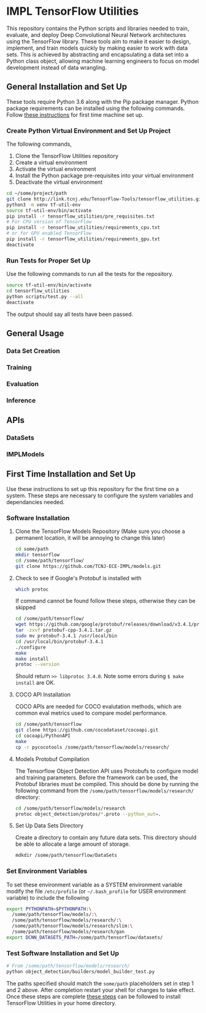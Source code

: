 # IMPL TensorFlow Utilities

This repository contains the Python scripts and libraries needed to train, evaluate, and deploy Deep Convolutional Neural Network architectures using the TensorFlow library. These tools aim to make it easier to design, implement, and train models quickly by making easier to work with data sets. This is achieved by abstracting and encapsulating a data set into a Python class object, allowing machine learning engineers to focus on model development instead of data wrangling.

## General Installation and Set Up

These tools require Python 3.6 along with the Pip package manager. Python package requirements can be installed using the following commands. Follow [these instructions](#first-time-installation-and-set-up) for first time machine set up.

### Create Python Virtual Environment and Set Up Project
The following commands,
  1. Clone the TensorFlow Utilities repository
  2. Create a virtual environment
  3. Activate the virtual environment
  4. Install the Python package pre-requisites into your virtual environment
  5. Deactivate the virtual environment

```bash
cd ~/some/project/path
git clone http://link.tcnj.edu/TensorFlow-Tools/tensorflow_utilities.git
python3 -m venv tf-util-env
source tf-util-env/bin/activate
pip install -r tensorflow_utilities/pre_requisites.txt
# For CPU version of TensorFlow
pip install -r tensorflow_utilities/requirements_cpu.txt
# or for GPU enabled TensorFlow
pip install -r tensorflow_utilities/requirements_gpu.txt
deactivate
```

### Run Tests for Proper Set Up

Use the following commands to run all the tests for the repository.

```bash
source tf-util-env/bin/activate
cd tensorflow_utilities
python scripts/test.py --all
deactivate
```

The output should say all tests have been passed.

## General Usage

### Data Set Creation

### Training

### Evaluation

### Inference

## APIs

### DataSets

### IMPLModels

## First Time Installation and Set Up

Use these instructions to set up this repository for the first time on a system. These steps are necessary to configure the system variables and dependancies needed.

### Software Installation
1. Clone the TensorFlow Models Repository
(Make sure you choose a permanent location, it will be annoying to change this later)

    ```bash
    cd some/path
    mkdir tensorflow
    cd /some/path/tensorflow/
    git clone https://github.com/TCNJ-ECE-IMPL/models.git
    ```

2. Check to see if Google's Protobuf is installed with

    ```bash
    which protoc
    ```

    If command cannot be found follow these steps, otherwise they can be skipped

    ```bash
    cd /some/path/tensorflow/
    wget https://github.com/google/protobuf/releases/download/v3.4.1/protobuf-cpp-3.4.1.tar.gz
    tar -zxvf protobuf-cpp-3.4.1.tar.gz
    sudo mv protobuf-3.4.1 /usr/local/bin
    cd /usr/local/bin/protobuf-3.4.1
    ./configure
    make
    make install
    protoc --version
    ```

    Should return `>> libprotoc 3.4.0`. Note some errors during `$ make install` are OK.

3. COCO API Installation

    COCO APIs are needed for COCO evalutation methods, which are common eval metrics used to compare model performance.

    ```bash
    cd /some/path/tensorflow
    git clone https://github.com/cocodataset/cocoapi.git
    cd cocoapi/PythonAPI
    make
    cp -r pycocotools /some/path/tensorflow/models/research/
    ```

4. Models Protobuf Compilation

    The Tensorflow Object Detection API uses Protobufs to configure model and training parameters. Before the framework can be used, the Protobuf libraries must be compiled. This should be done by running the following command from the `/some/path/tensorflow/models/research/` directory:

    ```bash
    cd /some/path/tensorflow/models/research
    protoc object_detection/protos/*.proto --python_out=.
    ```

5. Set Up Data Sets Directory

    Create a directory to contain any future data sets. This directory should be able to allocate a large amount of storage.

    ```bash
    mdkdir /some/path/tensorflow/DataSets
    ```

### Set Environment Variables

To set these environment variable as a SYSTEM environment variable modify the file `/etc/profile` (or `~/.bash_profile` for USER environment variable) to include the following

```bash
export PYTHONPATH=$PYTHONPATH:\
  /some/path/tensorflow/models/:\
  /some/path/tensorflow/models/research/:\
  /some/path/tensorflow/models/research/slim:\
  /some/path/tensorflow/models/research/gan
export DCNN_DATASETS_PATH=/some/path/tensorflow/datasets/
```

### Test Software Installation and Set Up

```bash
# From /some/path/tensorflow/models/research/
python object_detection/builders/model_builder_test.py
```

The paths specified should match the `some/path` placeholders set in step 1 and 2 above. After completion restart your shell for changes to take effect. Once these steps are complete [these steps](#general-installation-and-set-up) can be followed to install TensorFlow Utilities in your home directory.
